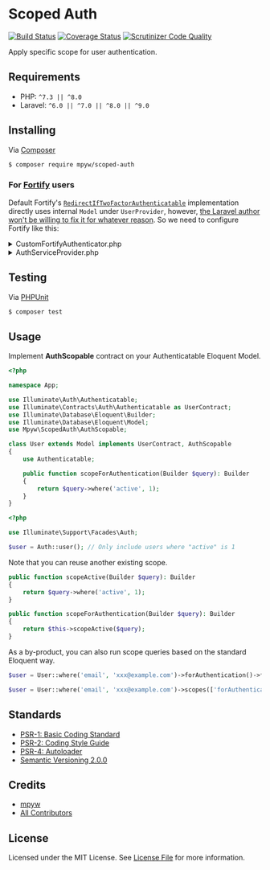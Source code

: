# Scoped Auth

[![Build Status](https://github.com/mpyw/scoped-auth/actions/workflows/ci.yml/badge.svg?branch=master)](https://github.com/mpyw/scoped-auth/actions)
[![Coverage Status](https://coveralls.io/repos/github/mpyw/scoped-auth/badge.svg?branch=master)](https://coveralls.io/github/mpyw/scoped-auth?branch=master)
[![Scrutinizer Code Quality](https://scrutinizer-ci.com/g/mpyw/scoped-auth/badges/quality-score.png?b=master)](https://scrutinizer-ci.com/g/mpyw/scoped-auth/?branch=master)

Apply specific scope for user authentication.

## Requirements

- PHP: `^7.3 || ^8.0`
- Laravel: `^6.0 || ^7.0 || ^8.0 || ^9.0`

## Installing

Via [Composer](https://getcomposer.org/)

```bash
$ composer require mpyw/scoped-auth
```

### For [Fortify](https://github.com/laravel/fortify) users

Default Fortify's [`RedirectIfTwoFactorAuthenticatable`](https://github.com/laravel/fortify/blob/7da6504f5f8a5fe6854dedaffc81ac497194ba56/src/Actions/RedirectIfTwoFactorAuthenticatable.php#L89-L91) implementation directly uses internal `Model` under `UserProvider`, however, [the Laravel author won't be willing to fix it for whatever reason](https://github.com/laravel/fortify/pull/393). So we need to configure Fortify like this:

<details>
<summary>CustomFortifyAuthenticator.php</summary>

```php
<?php

namespace App\Auth;

use Illuminate\Http\Request;
use Illuminate\Contracts\Auth\Authenticatable;
use Illuminate\Contracts\Auth\StatefulGuard;
use Illuminate\Contracts\Auth\UserProvider;
use Laravel\Fortify\Fortify;

class CustomFortifyAuthenticator
{
    private const PASSWORD_NAME = 'password';

    /**
     * @var UserProvider
     */
    private $provider;

    public function __construct(StatefulGuard $guard)
    {
        // Assert `StatefulGuard` has `getProvider()` which is not declared in the contract
        assert(method_exists($guard, 'getProvider'));
        $provider = $guard->getProvider();

        assert($provider instanceof UserProvider);
        $this->provider = $provider;
    }

    public function __invoke(Request $request): ?Authenticatable
    {
        $user = $this->provider->retrieveByCredentials([
            Fortify::username() => $request->input(Fortify::username()),
        ]);

        return $user && $this->provider->validateCredentials($user, [
            self::PASSWORD_NAME => $request->input(self::PASSWORD_NAME),
        ]) ? $user : null;
    }
}
```
</details>

<details>
<summary>AuthServiceProvider.php</summary>

```php
<?php

namespace App\Providers;

use App\Auth\CustomFortifyAuthenticator;
use Illuminate\Support\ServiceProvider;
use Laravel\Fortify\Fortify;

class AuthServiceProvider extends ServiceProvider
{
    public function boot(CustomFortifyAuthenticator $authenticator): void
    {
        Fortify::authenticateUsing($authenticator);
    }
}
```
</details>

## Testing

Via [PHPUnit](https://phpunit.de/)

```bash
$ composer test
```

## Usage

Implement **AuthScopable** contract on your Authenticatable Eloquent Model.

```php
<?php

namespace App;

use Illuminate\Auth\Authenticatable;
use Illuminate\Contracts\Auth\Authenticatable as UserContract;
use Illuminate\Database\Eloquent\Builder;
use Illuminate\Database\Eloquent\Model;
use Mpyw\ScopedAuth\AuthScopable;

class User extends Model implements UserContract, AuthScopable
{
    use Authenticatable;

    public function scopeForAuthentication(Builder $query): Builder
    {
        return $query->where('active', 1);
    }
}
```

```php
<?php

use Illuminate\Support\Facades\Auth;

$user = Auth::user(); // Only include users where "active" is 1
```

Note that you can reuse another existing scope.

```php
public function scopeActive(Builder $query): Builder
{
    return $query->where('active', 1);
}

public function scopeForAuthentication(Builder $query): Builder
{
    return $this->scopeActive($query);
}
```

As a by-product, you can also run scope queries based on the standard Eloquent way.

```php
$user = User::where('email', 'xxx@example.com')->forAuthentication()->firstOrFail();
```

```php
$user = User::where('email', 'xxx@example.com')->scopes(['forAuthentication'])->firstOrFail();
```

## Standards

- [PSR-1: Basic Coding Standard](https://www.php-fig.org/psr/psr-1/)
- [PSR-2: Coding Style Guide](https://www.php-fig.org/psr/psr-2/)
- [PSR-4: Autoloader](https://www.php-fig.org/psr/psr-4/)
- [Semantic Versioning 2.0.0](https://semver.org/)

## Credits

- [mpyw](https://github.com/mpyw)
- [All Contributors](../../contributors)

## License

Licensed under the MIT License. See [License File](LICENSE.md) for more information.
